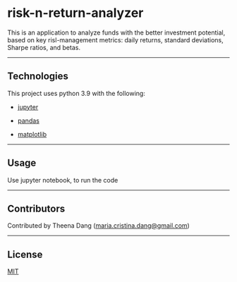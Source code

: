 # risk-n-return-analyzer

This is an application to analyze funds with the better investment potential, based on key risl-management metrics: daily returns, standard deviations, Sharpe ratios, and betas.

---

## Technologies

This project uses python 3.9 with the following:

* [jupyter](https://jupyter.org/)

* [pandas](https://pandas.pydata.org/)

* [matplotlib](https://matplotlib.org/)


---

## Usage

Use jupyter notebook, to run the code


---

## Contributors

Contributed by Theena Dang (maria.cristina.dang@gmail.com)

---

## License

[MIT](LICENSE)
